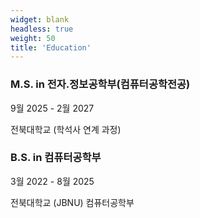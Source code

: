 ```yaml
---
widget: blank
headless: true
weight: 50
title: 'Education'
---
```


<div class="timeline">
  <div class="timeline-item">
    <div class="dot"></div>
    <div class="card">
      <h3>M.S. in 전자.정보공학부(컴퓨터공학전공)</h3>
      <div class="period">9월 2025 - 2월 2027</div>
      <p>전북대학교 (학석사 연계 과정)</p>
    </div>
  </div>
  <div class="timeline-item">
    <div class="dot"></div>
    <div class="card">
      <h3>B.S. in 컴퓨터공학부</h3>
      <div class="period">3월 2022 - 8월 2025</div>
      <p>전북대학교 (JBNU) 컴퓨터공학부</p>
    </div>
  </div>
</div>

